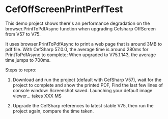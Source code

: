 # CefOffScreenPrintPerfTest
This demo project shows there's an performance degradation on the browser.PrintToPdfAsync function when upgrading Cefsharp OffScreen from V57 to V75.

It uses browser.PrintToPdfAsync to print a web page that is around 3MB to pdf file. With CefSharp 57.0.0, the average time is around 280ms for PrintToPdfAsync to complete; 
When upgraded to V75.1.143, the average time jumps to 700ms.

Steps to repro:

1. Download and run the project (default with CefSharp V57), wait for the project to complete and show the printed PDF, Find the last few lines of console window:
    Screenshot saved.  Launching your default image viewer... takes XXX MS

2. Upgrade the CefSharp references to latest stable V75, then run the project again, compare the time taken.

